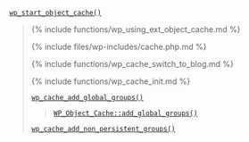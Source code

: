 <p><code><a href="https://developer.wordpress.org/reference/functions/wp_start_object_cache/">wp_start_object_cache()</a></code></p>

<blockquote>

{% include functions/wp_using_ext_object_cache.md %}

{% include files/wp-includes/cache.php.md %}

{% include functions/wp_cache_switch_to_blog.md %}

{% include functions/wp_cache_init.md %}

 [`wp_cache_add_global_groups()`](https://developer.wordpress.org/reference/functions/wp_cache_add_global_groups/)
 
> [`WP_Object_Cache::add_global_groups()`](https://developer.wordpress.org/reference/classes/wp_object_cache/add_global_groups/)
 
 [`wp_cache_add_non_persistent_groups()`](https://developer.wordpress.org/reference/functions/wp_cache_add_non_persistent_groups/)

</blockquote>